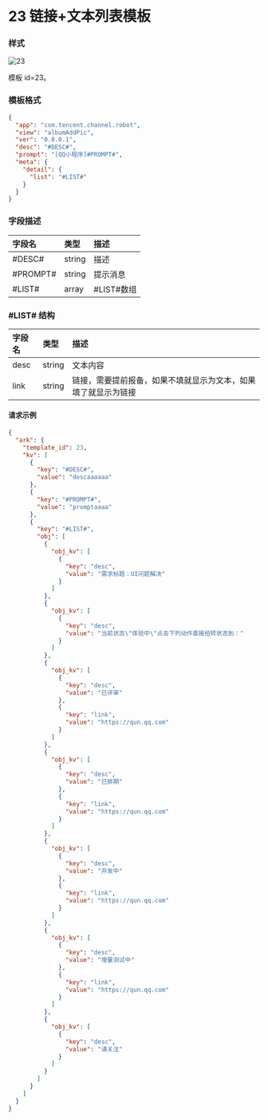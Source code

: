 # 23 链接+文本列表模板

### 样式

<img :src="$withBotBase('/images/api-231017/23.png')" alt="23">

模板 id=23。

### 模板格式

```json
{
  "app": "com.tencent.channel.robot",
  "view": "albumAddPic",
  "ver": "0.0.0.1",
  "desc": "#DESC#",
  "prompt": "[QQ小程序]#PROMPT#",
  "meta": {
    "detail": {
      "list": "#LIST#"
    }
  }
}
```

### 字段描述

| 字段名   | 类型   | 描述       |
| :------- | :----- | :--------- |
| #DESC#   | string | 描述       |
| #PROMPT# | string | 提示消息   |
| #LIST#   | array  | #LIST#数组 |

### #LIST# 结构

| 字段名 | 类型   | 描述                                                           |
| :----- | :----- | :------------------------------------------------------------- |
| desc   | string | 文本内容                                                       |
| link   | string | 链接，需要提前报备，如果不填就显示为文本，如果填了就显示为链接 |

#### 请求示例

```json
{
  "ark": {
    "template_id": 23,
    "kv": [
      {
        "key": "#DESC#",
        "value": "descaaaaaa"
      },
      {
        "key": "#PROMPT#",
        "value": "promptaaaa"
      },
      {
        "key": "#LIST#",
        "obj": [
          {
            "obj_kv": [
              {
                "key": "desc",
                "value": "需求标题：UI问题解决"
              }
            ]
          },
          {
            "obj_kv": [
              {
                "key": "desc",
                "value": "当前状态\"体验中\"点击下列动作直接扭转状态到："
              }
            ]
          },
          {
            "obj_kv": [
              {
                "key": "desc",
                "value": "已评审"
              },
              {
                "key": "link",
                "value": "https://qun.qq.com"
              }
            ]
          },
          {
            "obj_kv": [
              {
                "key": "desc",
                "value": "已排期"
              },
              {
                "key": "link",
                "value": "https://qun.qq.com"
              }
            ]
          },
          {
            "obj_kv": [
              {
                "key": "desc",
                "value": "开发中"
              },
              {
                "key": "link",
                "value": "https://qun.qq.com"
              }
            ]
          },
          {
            "obj_kv": [
              {
                "key": "desc",
                "value": "增量测试中"
              },
              {
                "key": "link",
                "value": "https://qun.qq.com"
              }
            ]
          },
          {
            "obj_kv": [
              {
                "key": "desc",
                "value": "请关注"
              }
            ]
          }
        ]
      }
    ]
  }
}
```
